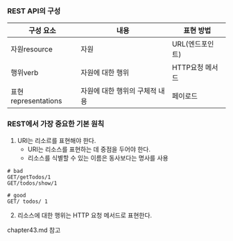 ### REST API의 구성

| 구성 요소           | 내용                           | 표현 방법       |
| ------------------- | ------------------------------ | --------------- |
| 자원resource        | 자원                           | URL(엔드포인트) |
| 행위verb            | 자원에 대한 행위               | HTTP요청 메서드 |
| 표현representations | 자원에 대한 행위의 구체적 내용 | 페이로드        |

### REST에서 가장 중요한 기본 원칙

1. URI는 리소르를 표현해야 한다.
   - URI는 리소스를 표현하는 데 중점을 두어야 한다.
   - 리소스를 식별할 수 있는 이름은 동사보다는 명사를 사용

```
# bad
GET/getTodos/1
GET/todos/show/1

# good
GET/ todos/ 1
```

2. 리소스에 대한 행위는 HTTP 요청 메서드로 표현한다.

chapter43.md 참고

